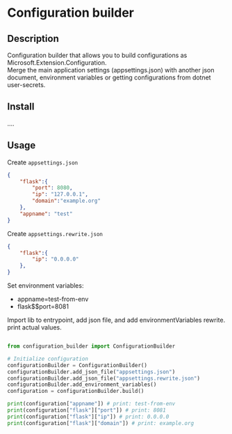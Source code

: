 # Configuration builder

## Description 
Configuration builder that allows you to build configurations as Microsoft.Extension.Configuration.   
Merge the main application settings (appsettings.json) with another json document, environment variables or getting configurations from dotnet user-secrets.

## Install
....

## Usage

Create `appsettings.json`
```json
{
    "flask":{
        "port": 8080,
        "ip": "127.0.0.1",
        "domain":"example.org"
    },
    "appname": "test"
}
```

Create `appsettings.rewrite.json`
```json
{
    "flask":{
        "ip": "0.0.0.0"
    },
}
```
Set environment variables: 
* appname=test-from-env
* flask$$port=8081

Import lib to entrypoint, add json file, and add environmentVariables rewrite.
print actual values.

```python

from configuration_builder import ConfigurationBuilder

# Initialize configuration
configurationBuilder = ConfigurationBuilder()
configurationBuilder.add_json_file("appsettings.json")
configurationBuilder.add_json_file("appsettings.rewrite.json")
configurationBuilder.add_environment_variables()
configuration = configurationBuilder.build()

print(configuration["appname"]) # print: test-from-env
print(configuration["flask"]["port"]) # print: 8081
print(configuration["flask"]["ip"]) # print: 0.0.0.0
print(configuration["flask"]["domain"]) # print: example.org
```